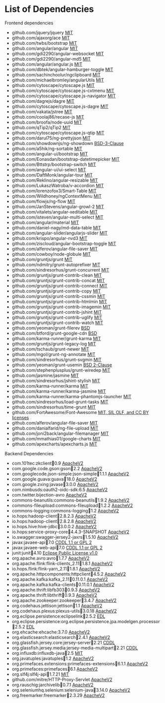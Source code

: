 List of Dependencies
=====================

Frontend dependencies

* github.com/jquery/jquery [MIT](https://github.com/jquery/jquery/blob/master/LICENSE.txt)
* github.com/ajaxorg/ace   [MIT](https://github.com/ajaxorg/ace/blob/master/LICENSE)
* github.com/twbs/bootstrap [MIT](https://github.com/twbs/bootstrap/blob/v4-dev/LICENSE)
* github.com/angular/angular [MIT](https://github.com/angular/angular/blob/master/LICENSE)
* github.com/gdi2290/angular-websocket [MIT](https://github.com/gdi2290/angular-websocket/blob/master/LICENSE)
* github.com/gdi2290/angular-md5 [MIT](https://github.com/gdi2290/angular-md5/blob/master/LICENSE)
* github.com/angular/angular.js [MIT](https://github.com/angular/angular.js/blob/master/LICENSE)
* github.com/dbtek/angular-hamburger-toggle [MIT](https://github.com/dbtek/angular-hamburger-toggle/blob/master/LICENSE)
* github.com/sachinchoolur/ngclipboard [MIT](https://github.com/sachinchoolur/ngclipboard/blob/master/LICENSE)
* github.com/michaelbromley/angularUtils [MIT](https://github.com/michaelbromley/angularUtils/blob/master/license.txt)
* github.com/cytoscape/cytoscape.js [MIT](https://github.com/cytoscape/cytoscape.js/blob/master/LICENSE)
* github.com/cytoscape/cytoscape.js-cxtmenu [MIT](https://github.com/cytoscape/cytoscape.js-cxtmenu/blob/master/LICENSE)
* github.com/cytoscape/cytoscape.js-navigator [MIT](https://github.com/cytoscape/cytoscape.js-navigator/blob/master/LICENSE)
* github.com/dagrejs/dagre [MIT](https://github.com/dagrejs/dagre/blob/master/LICENSE)
* github.com/cytoscape/cytoscape.js-dagre [MIT](https://github.com/cytoscape/cytoscape.js-dagre/blob/master/LICENSE)
* github.com/vakata/jstree [MIT](https://github.com/vakata/jstree/blob/master/LICENSE-MIT)
* github.com/coolaj86/recase-js [MIT](https://github.com/coolaj86/recase-js/blob/master/LICENSE)
* github.com/broofa/node-uuid [MIT](https://github.com/broofa/node-uuid/blob/master/LICENSE.md)
* github.com/qTip2/qTip2 [MIT](https://github.com/qTip2/qTip2/blob/master/LICENSE)
* github.com/cytoscape/cytoscape.js-qtip [MIT](https://github.com/cytoscape/cytoscape.js-qtip/blob/master/LICENSE)
* github.com/darul75/ng-prettyjson [MIT](https://github.com/darul75/ng-prettyjson/blob/master/LICENSE)
* github.com/showdownjs/ng-showdown [BSD-3-Clause](https://github.com/showdownjs/ng-showdown/blob/master/LICENSE)
* github.com/a5hik/ng-sortable [MIT](https://github.com/a5hik/ng-sortable/blob/master/LICENSE)
* github.com/angular-ui/bootstrap [MIT](https://github.com/angular-ui/bootstrap/blob/master/LICENSE)
* github.com/Eonasdan/bootstrap-datetimepicker [MIT](https://github.com/Eonasdan/bootstrap-datetimepicker/blob/master/LICENSE)
* github.com/Bttstrp/bootstrap-switch [MIT](https://github.com/Bttstrp/bootstrap-switch/blob/master/LICENSE)
* github.com/angular-ui/ui-select [MIT](https://github.com/angular-ui/ui-select/blob/master/LICENSE)
* github.com/DaftMonk/angular-tour [MIT](https://github.com/DaftMonk/angular-tour/blob/master/LICENSE)
* github.com/Reklino/angular-resizable [MIT](https://github.com/Reklino/angular-resizable)
* github.com/LukaszWatroba/v-accordion [MIT](https://github.com/LukaszWatroba/v-accordion/blob/master/LICENSE)
* github.com/lorenzofox3/Smart-Table [MIT](https://github.com/lorenzofox3/Smart-Table)
* github.com/Wildhoney/ngContextMenu [MIT](https://github.com/Wildhoney/ngContextMenu/blob/master/LICENSE)
* github.com/flowjs/ng-flow [MIT](https://github.com/flowjs/ng-flow/blob/master/LICENSE)
* github.com/JanStevens/angular-growl-2 [MIT](https://github.com/JanStevens/angular-growl-2/blob/master/LICENSE)
* github.com/vitalets/angular-xeditable [MIT](https://github.com/vitalets/angular-xeditable/blob/master/LICENSE)
* github.com/isteven/angular-multi-select [MIT](https://github.com/isteven/angular-multi-select/blob/master/LICENSE.txt)
* github.com/angular/material [MIT](https://github.com/angular/material/blob/master/LICENSE)
* github.com/daniel-nagy/md-data-table [MIT](https://github.com/daniel-nagy/md-data-table/blob/master/LICENSE.md)
* github.com/angular-slider/angularjs-slider [MIT](https://github.com/angular-slider/angularjs-slider)
* github.com/krispo/angular-nvd3 [MIT](https://github.com/krispo/angular-nvd3/blob/master/LICENSE)
* github.com/ziscloud/angular-bootstrap-toggle [MIT](https://github.com/ziscloud/angular-bootstrap-toggle/blob/master/LICENSE)
* github.com/alferov/angular-file-saver [MIT](https://github.com/alferov/angular-file-saver/blob/master/license.md)
* github.com/cowboy/node-globule [MIT](https://github.com/cowboy/node-globule/blob/master/LICENSE)
* github.com/gruntjs/grunt [MIT](https://github.com/gruntjs/grunt/blob/master/LICENSE)
* github.com/ndmitry/grunt-autoprefixer [MIT](https://github.com/nDmitry/grunt-autoprefixer/blob/master/LICENSE)
* github.com/sindresorhus/grunt-concurrent [MIT](https://github.com/sindresorhus/grunt-concurrent/blob/master/license)
* github.com/gruntjs/grunt-contrib-clean [MIT](https://github.com/gruntjs/grunt-contrib-clean/blob/master/LICENSE-MIT)
* github.com/gruntjs/grunt-contrib-concat [MIT](https://github.com/gruntjs/grunt-contrib-concat/blob/master/LICENSE-MIT)
* github.com/gruntjs/grunt-contrib-connect [MIT](https://github.com/gruntjs/grunt-contrib-connect/blob/master/LICENSE-MIT)
* github.com/gruntjs/grunt-contrib-copy [MIT](https://github.com/gruntjs/grunt-contrib-copy/blob/master/LICENSE-MIT)
* github.com/gruntjs/grunt-contrib-cssmin [MIT](https://github.com/gruntjs/grunt-contrib-cssmin/blob/master/LICENSE-MIT)
* github.com/gruntjs/grunt-contrib-htmlmin [MIT](https://github.com/gruntjs/grunt-contrib-htmlmin/blob/master/LICENSE-MIT)
* github.com/gruntjs/grunt-contrib-imagemin [MIT](https://github.com/gruntjs/grunt-contrib-imagemin/blob/master/license)
* github.com/gruntjs/grunt-contrib-jshint [MIT](https://github.com/gruntjs/grunt-contrib-jshint/blob/master/LICENSE-MIT)
* github.com/gruntjs/grunt-contrib-uglify [MIT](https://github.com/gruntjs/grunt-contrib-uglify/blob/master/LICENSE-MIT)
* github.com/gruntjs/grunt-contrib-watch [MIT](https://github.com/gruntjs/grunt-contrib-watch/blob/master/LICENSE-MIT)
* github.com/yeoman/grunt-filerev [BSD](https://github.com/yeoman/grunt-filerev)
* github.com/btford/grunt-google-cdn [BSD](https://github.com/btford/grunt-google-cdn)
* github.com/karma-runner/grunt-karma [MIT](https://github.com/karma-runner/grunt-karma/blob/master/LICENSE)
* github.com/gruntjs/grunt-legacy-log [MIT](https://github.com/gruntjs/grunt-legacy-log/blob/master/LICENSE-MIT)
* github.com/tschaub/grunt-newer [MIT](https://github.com/tschaub/grunt-newer/blob/master/LICENSE-MIT)
* github.com/mgol/grunt-ng-annotate [MIT](https://github.com/mgol/grunt-ng-annotate/blob/master/LICENSE)
* github.com/sindresorhus/grunt-svgmin [MIT](https://github.com/sindresorhus/grunt-svgmin/blob/master/license)
* github.com/yeoman/grunt-usemin [BSD 2-Clause](https://github.com/yeoman/grunt-usemin/blob/master/LICENSE)
* github.com/stephenplusplus/grunt-wiredep [MIT](https://github.com/stephenplusplus/grunt-wiredep/blob/master/LICENSE-MIT)
* github.com/jasmine/jasmine [MIT](https://github.com/jasmine/jasmine/blob/master/MIT.LICENSE)
* github.com/sindresorhus/jshint-stylish [MIT](https://github.com/sindresorhus/jshint-stylish/blob/master/license)
* github.com/karma-runner/karma [MIT](https://github.com/karma-runner/karma/blob/master/LICENSE)
* github.com/karma-runner/karma-jasmine [MIT](https://github.com/karma-runner/karma-jasmine/blob/master/LICENSE)
* github.com/karma-runner/karma-phantomjs-launcher [MIT](https://github.com/karma-runner/karma-phantomjs-launcher/blob/master/LICENSE)
* github.com/sindresorhus/load-grunt-tasks [MIT](https://github.com/sindresorhus/load-grunt-tasks/blob/master/license)
* github.com/sindresorhus/time-grunt [MIT](https://github.com/sindresorhus/time-grunt/blob/master/license)
* github.com/FortAwesome/Font-Awesome [MIT, SIL OLF, and CC BY licenses](https://github.com/FortAwesome/Font-Awesome/blob/master/LICENSE.txt)
* github.com/alferov/angular-file-saver [MIT](https://github.com/alferov/angular-file-saver/blob/master/license.md)
* github.com/danialfarid/ng-file-upload [MIT](https://github.com/danialfarid/ng-file-upload/blob/master/README.md)
* github.com/joni2back/angular-filemanager [MIT](https://github.com/joni2back/angular-filemanager/blob/master/README.md)
* github.com/mmathias01/google-charts [MIT](https://github.com/mmathias01/google-charts/blob/master/LICENSE)
* github.com/apexcharts/apexcharts.js [MIT](https://github.com/apexcharts/apexcharts.js/blob/master/LICENSE)

Backend Dependencies

* com.101tec:zkclient:jar:0.9 [ApacheV2](http://www.apache.org/licenses/LICENSE-2.0)
* com.google.code.gson:gson:jar:2.2 [ApacheV2](https://github.com/google/gson/blob/master/LICENSE)
* com.googlecode.json-simple:json-simple:jar:1.1.1 [ApacheV2](https://github.com/fangyidong/json-simple/blob/master/LICENSE.txt)
* com.google.guava:guava:jar:18.0 [ApacheV2](https://github.com/google/guava/blob/master/COPYING)
* com.google.zxing:javase:jar:3.0.0 [ApacheV2](https://github.com/zxing/zxing/blob/master/LICENSE)
* com.nimbusds:oauth2-oidc-sdk:6.5 [ApacheV2](https://bitbucket.org/connect2id/oauth-2.0-sdk-with-openid-connect-extensions/src/master/LICENSE.txt)
* com.twitter.bijection-avro [ApacheV2](https://github.com/twitter/bijection/blob/develop/LICENSE)
* commons-beanutils:commons-beanutils:jar:1.9.2 [ApacheV2](http://www.apache.org/licenses/LICENSE-2.0.txt)
* commons-fileupload:commons-fileupload:jar:1.2.2 [ApacheV2](http://www.apache.org/licenses/LICENSE-2.0.txt)
* commons-logging:commons-logging:jar:1.2 [ApacheV2](http://www.apache.org/licenses/LICENSE-2.0.txt)
* io.hops:hadoop-client:jar:2.8.2.3 [ApacheV2](https://github.com/hopshadoop/hops/blob/master/LICENSE.txt)
* io.hops:hadoop-client:jar:2.8.2.8 [ApacheV2](https://github.com/hopshadoop/hops/blob/master/LICENSE.txt)
* io.hops.hive:hive-jdbc:jar:3.0.0.2 [ApacheV2](https://github.com/hopshadoop/hive/blob/master/LICENSE)
* io.hops:service-proxy-core:jar:4.4.3-SNAPSHOT [ApacheV2](http://www.membrane-soa.org/service-proxy/)
* io.swagger:swagger-jersey2-jaxrs:jar:1.5.10 [ApacheV2](https://swagger.io/license/)
* javax:javaee-api:jar:7.0 [CDDL 1.1 or GPL 2](https://github.com/javaee/glassfish/blob/master/LICENSE)
* javax:javaee-web-api:jar:7.0 [CDDL 1.1 or GPL 2](https://github.com/javaee/glassfish/blob/master/LICENSE)
* junit:junit:jar:4.10 [Eclipse Public License v1.0](https://junit.org/junit4/license.html)
* org.apache.avro:avro:jar:1.7.7 [ApacheV2](https://github.com/apache/avro/blob/master/LICENSE.txt)
* org.apache.flink:flink-clients_2.11:jar:1.8.1 [ApacheV2](https://github.com/apache/flink/blob/master/LICENSE)
* io.hops.flink:flink-yarn_2.11:jar:1.8.1 [ApacheV2](https://github.com/apache/flink/blob/master/LICENSE)
* org.apache.httpcomponents:httpclient:jar:4.5.2 [ApacheV2](https://github.com/apache/httpcomponents-client/blob/master/LICENSE.txt)
* org.apache.kafka:kafka_2.11:jar:0.11.0.1 [ApacheV2](https://github.com/apache/kafka/blob/trunk/LICENSE)
* org.apache.kafka:kafka-clients:jar:0.11.0.1 [ApacheV2](https://github.com/apache/kafka/blob/trunk/LICENSE)
* org.apache.thrift:libfb303:jar:0.9.3 [ApacheV2](https://github.com/apache/thrift/blob/master/LICENSE)
* org.apache.thrift:libthrift:jar:0.9.3 [ApacheV2](https://github.com/apache/thrift/blob/master/LICENSE)
* org.apache.zookeeper:zookeeper:jar:3.4.7 [ApacheV2](https://github.com/apache/zookeeper)
* org.codehaus.jettison:jettison:jar:1.1 [ApacheV2](http://www.apache.org/licenses/LICENSE-2.0)
* org.codehaus.plexus:plexus-utils:jar:3.0.18 [ApacheV2](http://www.apache.org/licenses/LICENSE-2.0)
* org.eclipse.persistence:eclipselink:jar:2.5.2 [EDL](http://www.eclipse.org/org/documents/edl-v10.php)
* org.eclipse.persistence:org.eclipse.persistence.jpa.modelgen.processor:jar:2.5.2 [EDL](http://www.eclipse.org/org/documents/edl-v10.php)
* org.ehcache:ehcache:3.7.0 [ApacheV2](https://github.com/ehcache/ehcache3/blob/master/LICENSE)
* org.elasticsearch:elasticsearch:jar:2.4.1 [ApacheV2](https://github.com/elastic/elasticsearch/blob/master/LICENSE.txt)
* org.glassfish.jersey.core:jersey-server:jar:2.21 [CDDL](https://jersey.github.io/license.html)
* org.glassfish.jersey.media:jersey-media-multipart:jar:2.21 [CDDL](https://jersey.github.io/license.html)
* org.influxdb:influxdb-java:jar:2.5 [MIT](https://github.com/influxdata/influxdb/blob/master/LICENSE)
* org.javatuples:javatuples:jar:1.2 [ApacheV2](https://github.com/javatuples/javatuples/blob/master/LICENSE.txt)
* org.primefaces.extensions:primefaces-extensions:jar:6.1.1 [ApacheV2](https://github.com/primefaces/primefaces/blob/master/LICENSE)
* org.primefaces:primefaces:jar:6.1 [ApacheV2](https://github.com/primefaces/primefaces/blob/master/LICENSE)
* org.slf4j:slf4j-api:jar:1.7.21 [MIT](https://www.slf4j.org/license.html)
* github.com/mitre/HTTP-Proxy-Servlet [ApacheV2](https://github.com/mitre/HTTP-Proxy-Servlet/blob/master/LICENSE.txt)
* org.rauschig:jarchivelib:jar:0.7.1 [ApacheV2](https://github.com/thrau/jarchivelib/blob/master/LICENSE)
* org.seleniumhq.selenium:selenium-java:jar:3.14.0 [ApacheV2](https://github.com/SeleniumHQ/selenium/blob/master/LICENSE)
* org.freemarker:freemarker:jar:2.3.29 [ApacheV2](https://github.com/apache/freemarker/blob/2.3/LICENSE)
